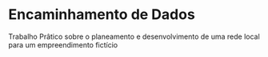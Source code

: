 # Encaminhamento de Dados
Trabalho Prâtico sobre o planeamento e desenvolvimento de uma rede local para um empreendimento fictício
